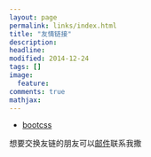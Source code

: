 ```yaml
---
layout: page
permalink: links/index.html
title: "友情链接"
description: 
headline: 
modified: 2014-12-24
tags: []
image: 
  feature: 
comments: true
mathjax: 
---
```


- [bootcss](http://www.bootcss.com/)

<div class="alert alert-info" role="alert">
    想要交换友链的朋友可以<a href="mailto:zayxxczbgs@hotmail.com">邮件</a>联系我撒
</div>
